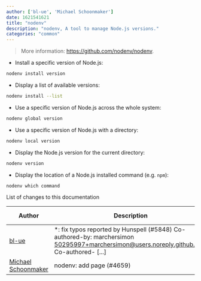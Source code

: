 ```yaml
---
author: ['bl-ue', 'Michael Schoonmaker']
date: 1621541621
title: "nodenv"
description: "nodenv, A tool to manage Node.js versions."
categories: "common"
---
```

> More information: <https://github.com/nodenv/nodenv>.

- Install a specific version of Node.js:

```bash
nodenv install version
```

- Display a list of available versions:

```bash
nodenv install --list
```

- Use a specific version of Node.js across the whole system:

```bash
nodenv global version
```

- Use a specific version of Node.js with a directory:

```bash
nodenv local version
```

- Display the Node.js version for the current directory:

```bash
nodenv version
```

- Display the location of a Node.js installed command (e.g. `npm`):

```bash
nodenv which command
```
List of changes to this documentation


Author | Description | ISO 8601 Date | GitHub link
------|-----|-----|-----
[bl-ue](mailto:54780737+bl-ue@users.noreply.github.com) | *: fix typos reported by Hunspell (#5848) Co-authored-by: marchersimon <50295997+marchersimon@users.noreply.github.com> Co-authored- [...] | 2021-05-20T22:13:41 | [8ebd171d6f00](https://github.com/tldr-pages/tldr/commit/8ebd171d6f001698709fefc02b1fd5cc9f3a99c4)
[Michael Schoonmaker](mailto:michael.r.schoonmaker@gmail.com) | nodenv: add page (#4659) | 2020-10-14T17:32:24 | [783b5a3ae9bc](https://github.com/tldr-pages/tldr/commit/783b5a3ae9bc5d14caba6716c33ea69b5b899eb2)


